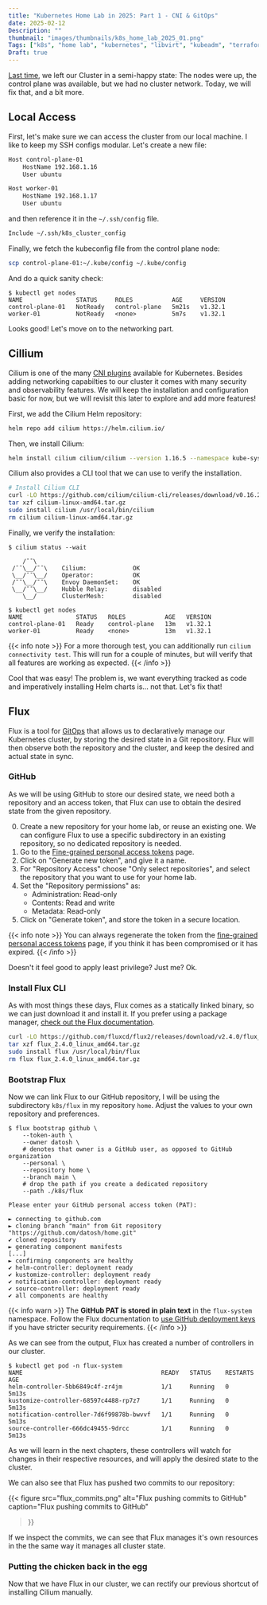 ```yaml
---
title: "Kubernetes Home Lab in 2025: Part 1 - CNI & GitOps"
date: 2025-02-12
Description: ""
thumbnail: "images/thumbnails/k8s_home_lab_2025_01.png"
Tags: ["k8s", "home lab", "kubernetes", "libvirt", "kubeadm", "terraform"]
Draft: true
---
```


[Last time](/post/k8s_home_lab_2025_00), we left our Cluster in a semi-happy state:
The nodes were up, the control plane was available, but we had no cluster network.
Today, we will fix that, and a bit more.

## Local Access

First, let's make sure we can access the cluster from our local machine.
I like to keep my SSH configs modular. Let's create a new file:

```bash
Host control-plane-01
    HostName 192.168.1.16
    User ubuntu

Host worker-01
    HostName 192.168.1.17
    User ubuntu
```

and then reference it in the `~/.ssh/config` file.

```bash
Include ~/.ssh/k8s_cluster_config
```

Finally, we fetch the kubeconfig file from the control plane node:

```bash
scp control-plane-01:~/.kube/config ~/.kube/config
```

And do a quick sanity check:

```console
$ kubectl get nodes
NAME               STATUS     ROLES           AGE     VERSION
control-plane-01   NotReady   control-plane   5m21s   v1.32.1
worker-01          NotReady   <none>          5m7s    v1.32.1
```

Looks good! Let's move on to the networking part.

## Cillium

Cilium is one of the many [CNI plugins](https://kubernetes.io/docs/concepts/cluster-administration/addons/#networking-and-network-policy) available for Kubernetes. Besides adding networking
capabilties to our cluster it comes with many security and observability features.
We will keep the installation and configuration basic for now, but we will revisit this
later to explore and add more features!

First, we add the Cilium Helm repository:

```bash
helm repo add cilium https://helm.cilium.io/
```

Then, we install Cilium:

```bash
helm install cilium cilium/cilium --version 1.16.5 --namespace kube-system
```

Cilium also provides a CLI tool that we can use to verify the installation.

```bash
# Install Cilium CLI
curl -LO https://github.com/cilium/cilium-cli/releases/download/v0.16.23/cilium-linux-amd64.tar.gz
tar xzf cilium-linux-amd64.tar.gz
sudo install cilium /usr/local/bin/cilium
rm cilium cilium-linux-amd64.tar.gz
```

Finally, we verify the installation:

```console
$ cilium status --wait

    /¯¯\
 /¯¯\__/¯¯\    Cilium:             OK
 \__/¯¯\__/    Operator:           OK
 /¯¯\__/¯¯\    Envoy DaemonSet:    OK
 \__/¯¯\__/    Hubble Relay:       disabled
    \__/       ClusterMesh:        disabled

$ kubectl get nodes
NAME               STATUS   ROLES           AGE   VERSION
control-plane-01   Ready    control-plane   13m   v1.32.1
worker-01          Ready    <none>          13m   v1.32.1
```

{{< info note >}}
For a more thorough test, you can additionally run `cilium connectivity test`.
This will run for a couple of minutes, but will verify that all features are
working as expected.
{{< /info >}}

Cool that was easy! The problem is, we want everything tracked as code
and imperatively installing Helm charts is... not that. Let's fix that!

## Flux

Flux is a tool for [GitOps](https://www.gitops.tech/) that allows us to
declaratively manage our Kubernetes cluster, by storing the desired state in
a Git repository. Flux will then observe both the repository and the cluster,
and keep the desired and actual state in sync.

### GitHub

As we will be using GitHub to store our desired state, we need both a repository
and an access token, that Flux can use to obtain the desired state from the given
repository.

0. Create a new repository for your home lab, or reuse an existing one.
    We can configure Flux to use a specific subdirectory in an existing repository,
    so no dedicated repository is needed.
1. Go to the [Fine-grained personal access tokens](https://github.com/settings/personal-access-tokens) page.
1. Click on "Generate new token", and give it a name.
1. For "Repository Access" choose "Only select repositories", and select the
repository that you want to use for your home lab.
1. Set the "Repository permissions" as:
    * Administration: Read-only
    * Contents: Read and write
    * Metadata: Read-only
1. Click on "Generate token", and store the token in a secure location.

{{< info note >}}
You can always regenerate the token from the
[fine-grained personal access tokens](https://github.com/settings/personal-access-tokens)
page, if you think it has been compromised or it has expired.
{{< /info >}}

Doesn't it feel good to apply least privilege? Just me? Ok.

### Install Flux CLI

As with most things these days, Flux comes as a statically linked binary,
so we can just download it and install it. If you prefer using a package manager,
[check out the Flux documentation](https://fluxcd.io/flux/installation/#install-the-flux-cli).

```bash
curl -LO https://github.com/fluxcd/flux2/releases/download/v2.4.0/flux_2.4.0_linux_amd64.tar.gz
tar xzf flux_2.4.0_linux_amd64.tar.gz
sudo install flux /usr/local/bin/flux
rm flux flux_2.4.0_linux_amd64.tar.gz
```

### Bootstrap Flux

Now we can link Flux to our GitHub repository, I will be using the subdirectory
`k8s/flux` in my repository `home`. Adjust the values to your own repository and
preferences.

```console
$ flux bootstrap github \
    --token-auth \
    --owner datosh \
    # denotes that owner is a GitHub user, as opposed to GitHub organization
    --personal \
    --repository home \
    --branch main \
    # drop the path if you create a dedicated repository
    --path ./k8s/flux

Please enter your GitHub personal access token (PAT):

► connecting to github.com
► cloning branch "main" from Git repository "https://github.com/datosh/home.git"
✔ cloned repository
► generating component manifests
[...]
► confirming components are healthy
✔ helm-controller: deployment ready
✔ kustomize-controller: deployment ready
✔ notification-controller: deployment ready
✔ source-controller: deployment ready
✔ all components are healthy
```

{{< info warn >}}
The **GitHub PAT is stored in plain text** in the `flux-system` namespace.
Follow the Flux documentation to
[use GitHub deployment keys](https://fluxcd.io/flux/installation/bootstrap/github/#github-deploy-keys)
if you have stricter security requirements.
{{< /info >}}

As we can see from the output, Flux has created a number of controllers in our
cluster.

```console
$ kubectl get pod -n flux-system
NAME                                       READY   STATUS    RESTARTS   AGE
helm-controller-5bb6849c4f-zr4jm           1/1     Running   0          5m13s
kustomize-controller-68597c4488-rp7z7      1/1     Running   0          5m13s
notification-controller-7d6f99878b-bwvvf   1/1     Running   0          5m13s
source-controller-666dc49455-9drcc         1/1     Running   0          5m13s
```

As we will learn in the next chapters, these controllers will watch for changes
in their respective resources, and will apply the desired state to the cluster.

We can also see that Flux has pushed two commits to our repository:

{{< figure
    src="flux_commits.png"
    alt="Flux pushing commits to GitHub"
    caption="Flux pushing commits to GitHub"
>}}

If we inspect the commits, we can see that Flux manages it's own resources in the
the same way it manages all cluster state.

### Putting the chicken back in the egg

Now that we have Flux in our cluster, we can rectify our previous shortcut of
installing Cilium manually.
